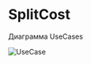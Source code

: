 # SplitCost

Диаграмма UseCases

![UseCase](https://user-images.githubusercontent.com/93651407/179787687-594b7eb5-aa32-441f-b7f4-45f8292bd467.png)

